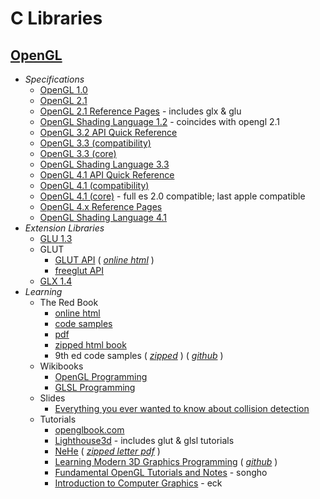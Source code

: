 C Libraries
===========

[OpenGL](https://www.khronos.org/opengl/wiki/Main_Page)
------
  - _Specifications_
    - [OpenGL 1.0](https://registry.khronos.org/OpenGL/specs/gl/glspec10.pdf)
    - [OpenGL 2.1](https://registry.khronos.org/OpenGL/specs/gl/glspec21.pdf)
    - [OpenGL 2.1 Reference Pages](https://registry.khronos.org/OpenGL-Refpages/gl2.1/) - includes glx & glu
    - [OpenGL Shading Language 1.2](https://registry.khronos.org/OpenGL/specs/gl/GLSLangSpec.1.20.pdf) - coincides with opengl 2.1
    - [OpenGL 3.2 API Quick Reference](https://www.khronos.org/files/opengl-quick-reference-card.pdf)
    - [OpenGL 3.3 (compatibility)](https://registry.khronos.org/OpenGL/specs/gl/glspec33.compatibility.pdf)
    - [OpenGL 3.3 (core)](https://registry.khronos.org/OpenGL/specs/gl/glspec33.core.pdf)
    - [OpenGL Shading Language 3.3](https://registry.khronos.org/OpenGL/specs/gl/GLSLangSpec.3.30.pdf)
    - [OpenGL 4.1 API Quick Reference](https://www.khronos.org/files/opengl41-quick-reference-card.pdf)
    - [OpenGL 4.1 (compatibility)](https://registry.khronos.org/OpenGL/specs/gl/glspec41.compatibility.pdf)
    - [OpenGL 4.1 (core)](https://registry.khronos.org/OpenGL/specs/gl/glspec41.core.pdf) - full es 2.0 compatible; last apple compatible
    - [OpenGL 4.x Reference Pages](https://registry.khronos.org/OpenGL-Refpages/gl4/)
    - [OpenGL Shading Language 4.1](https://registry.khronos.org/OpenGL/specs/gl/GLSLangSpec.4.10.pdf)
  - _Extension Libraries_
    - [GLU 1.3](https://registry.khronos.org/OpenGL/specs/gl/glu1.3.pdf)
    - GLUT
      - [GLUT API](https://www.opengl.org/resources/libraries/glut/glut-3.spec.pdf) ( [_online html_](https://www.opengl.org/resources/libraries/glut/spec3/spec3.html) )
      - [freeglut API](https://freeglut.sourceforge.net/docs/api.php)
    - [GLX 1.4](https://registry.khronos.org/OpenGL/specs/gl/glx1.4.pdf)
  - _Learning_
    - The Red Book
      - [online html](https://web.archive.org/web/20131009113357id_/https://fly.cc.fer.hr/~unreal/theredbook/)
      - [code samples](https://www.opengl.org/archives/resources/code/samples/redbook/)
      - [pdf](https://w2.mat.ucsb.edu/594cm/2009/docs/RedBook.pdf)
      - [zipped html book](web.archive.org/web/20130430205318id_/http://fly.cc.fer.hr/~unreal/theredbook/theredbook.zip)
      - 9th ed code samples ( [_zipped_](http://opengl-redbook.com/OGLPG-9th-Edition.zip) ) ( [_github_](https://github.com/openglredbook/examples) )
    - Wikibooks
      - [OpenGL Programming](https://en.wikibooks.org/wiki/OpenGL_Programming)
      - [GLSL Programming](https://en.wikibooks.org/wiki/GLSL_Programming)
    - Slides
      - [Everything you ever wanted to know about collision detection](https://courses.cs.duke.edu/spring08/cps124/notes/13_collisions/collision_detection.pdf)
    - Tutorials
      - [openglbook.com](https://openglbook.com/the-book.html)
      - [Lighthouse3d](http://www.lighthouse3d.com/tutorials/) - includes glut & glsl tutorials
      - [NeHe](http://nehe.gamedev.net/) ( [_zipped letter pdf_](web.archive.org/web/20100706105235id_/http://nehe.gamedev.net/files/resources/nehe_opengl_letter_book_pdf.zip) )
      - [Learning Modern 3D Graphics Programming](https://paroj.github.io/gltut/index.html) ( [_github_](https://github.com/paroj/gltut) )
      - [Fundamental OpenGL Tutorials and Notes](http://www.songho.ca/opengl/index.html) - songho
      - [Introduction to Computer Graphics](https://math.hws.edu/eck/cs424/graphicsbook-1.3/index.html) - eck
